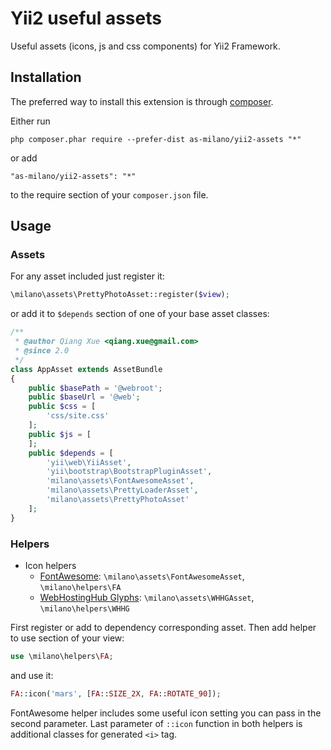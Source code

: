 Yii2 useful assets
==================
Useful assets (icons, js and css components) for Yii2 Framework.

Installation
------------

The preferred way to install this extension is through [composer](http://getcomposer.org/download/).

Either run

```
php composer.phar require --prefer-dist as-milano/yii2-assets "*"
```

or add

```
"as-milano/yii2-assets": "*"
```

to the require section of your `composer.json` file.

Usage
-----

### Assets

For any asset included just register it:

```php
\milano\assets\PrettyPhotoAsset::register($view);
```

or add it to `$depends` section of one of your base asset classes:

```php
/**
 * @author Qiang Xue <qiang.xue@gmail.com>
 * @since 2.0
 */
class AppAsset extends AssetBundle
{
    public $basePath = '@webroot';
    public $baseUrl = '@web';
    public $css = [
        'css/site.css'
    ];
    public $js = [
    ];
    public $depends = [
        'yii\web\YiiAsset',
        'yii\bootstrap\BootstrapPluginAsset',
        'milano\assets\FontAwesomeAsset',
        'milano\assets\PrettyLoaderAsset',
        'milano\assets\PrettyPhotoAsset'
    ];
}
```

### Helpers

* Icon helpers
    * [FontAwesome](http://fontawesome.io): `\milano\assets\FontAwesomeAsset`, `\milano\helpers\FA`
    * [WebHostingHub Glyphs](http://www.webhostinghub.com/glyphs/): `\milano\assets\WHHGAsset`, `\milano\helpers\WHHG`

First register or add to dependency corresponding asset.
Then add helper to use section of your view:

```php
use \milano\helpers\FA;
```

and use it:

```php
FA::icon('mars', [FA::SIZE_2X, FA::ROTATE_90]);
```

FontAwesome helper includes some useful icon setting you can pass in the second parameter.
Last parameter of `::icon` function in both helpers is additional classes for generated `<i>` tag.
